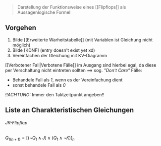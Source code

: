 > Darstellung der Funktionsweise eines [[Flipflops]] als Aussagenlogische Formel

## Vorgehen
1) Bilde [[Erweiterte Warheitstabelle]] (mit Variablen ist Gleichung nicht möglich)
2) Bilde [KDNF] (entry doesn't exist yet xd)
3) Vereinfachen der Gleichung mit KV-Diagramm

[[Verbotener Fall|Verbotene Fälle]] im Ausgang sind hierbei egal, da diese per Verschaltung nicht eintreten sollten
==> sog. _"Don't Care"_ Fälle:
- Behandele Fall als _1_, wenn es der Vereinfachung dient
- sonst behandele Fall als _0_

_!!ACHTUNG:_ Immer den Taktzeitpunkt angeben!! 

## Liste an Charakteristischen Gleichungen
###### JK-Flipflop
$Q_{1(n+1)} = [(\lnot Q_{1}\land J) \lor (Q_{1} \land \lnot K)]_n$


